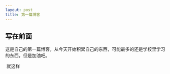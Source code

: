 ```yaml
---
layout: post
title: 第一篇博客
---
```


## 写在前面

​	这是自己的第一篇博客，从今天开始积累自己的东西，可能最多的还是学校里学习的东西，但是加油吧。  

​	就这样